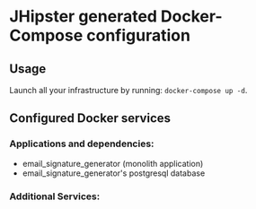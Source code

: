 # JHipster generated Docker-Compose configuration

## Usage

Launch all your infrastructure by running: `docker-compose up -d`.

## Configured Docker services

### Applications and dependencies:

- email_signature_generator (monolith application)
- email_signature_generator's postgresql database

### Additional Services:
